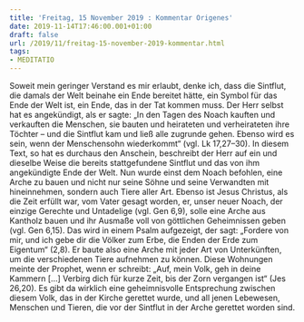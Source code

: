 ```yaml
---
title: 'Freitag, 15 November 2019 : Kommentar Origenes'
date: 2019-11-14T17:46:00.001+01:00
draft: false
url: /2019/11/freitag-15-november-2019-kommentar.html
tags: 
- MEDITATIO
---
```


Soweit mein geringer Verstand es mir erlaubt, denke ich, dass die Sintflut, die damals der Welt beinahe ein Ende bereitet hätte, ein Symbol für das Ende der Welt ist, ein Ende, das in der Tat kommen muss. Der Herr selbst hat es angekündigt, als er sagte: „In den Tagen des Noach kauften und verkauften die Menschen, sie bauten und heirateten und verheirateten ihre Töchter – und die Sintflut kam und ließ alle zugrunde gehen. Ebenso wird es sein, wenn der Menschensohn wiederkommt“ (vgl. Lk 17,27–30). In diesem Text, so hat es durchaus den Anschein, beschreibt der Herr auf ein und dieselbe Weise die bereits stattgefundene Sintflut und das von ihm angekündigte Ende der Welt. Nun wurde einst dem Noach befohlen, eine Arche zu bauen und nicht nur seine Söhne und seine Verwandten mit hineinnehmen, sondern auch Tiere aller Art. Ebenso ist Jesus Christus, als die Zeit erfüllt war, vom Vater gesagt worden, er, unser neuer Noach, der einzige Gerechte und Untadelige (vgl. Gen 6,9), solle eine Arche aus Kantholz bauen und ihr Ausmaße voll von göttlichen Geheimnissen geben (vgl. Gen 6,15). Das wird in einem Psalm aufgezeigt, der sagt: „Fordere von mir, und ich gebe dir die Völker zum Erbe, die Enden der Erde zum Eigentum“ (2,8). Er baute also eine Arche mit jeder Art von Unterkünften, um die verschiedenen Tiere aufnehmen zu können. Diese Wohnungen meinte der Prophet, wenn er schreibt: „Auf, mein Volk, geh in deine Kammern \[…\] Verbirg dich für kurze Zeit, bis der Zorn vergangen ist“ (Jes 26,20). Es gibt da wirklich eine geheimnisvolle Entsprechung zwischen diesem Volk, das in der Kirche gerettet wurde, und all jenen Lebewesen, Menschen und Tieren, die vor der Sintflut in der Arche gerettet worden sind.